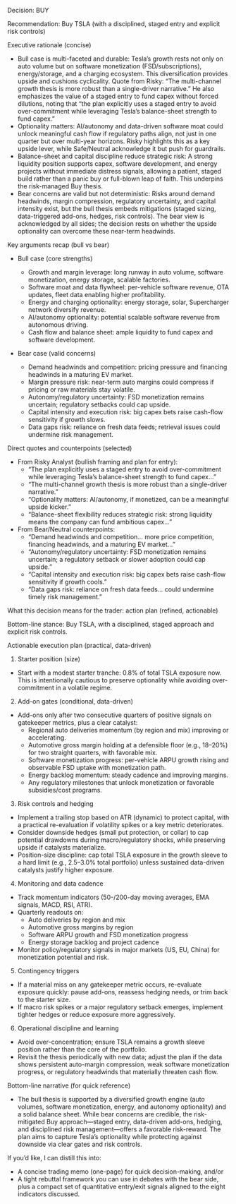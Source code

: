 Decision: BUY

Recommendation: Buy TSLA (with a disciplined, staged entry and explicit risk controls)

Executive rationale (concise)

- Bull case is multi-faceted and durable: Tesla’s growth rests not only on auto volume but on software monetization (FSD/subscriptions), energy/storage, and a charging ecosystem. This diversification provides upside and cushions cyclicality. Quote from Risky: “The multi-channel growth thesis is more robust than a single-driver narrative.” He also emphasizes the value of a staged entry to fund capex without forced dilutions, noting that “the plan explicitly uses a staged entry to avoid over-commitment while leveraging Tesla’s balance-sheet strength to fund capex.”
- Optionality matters: AI/autonomy and data-driven software moat could unlock meaningful cash flow if regulatory paths align, not just in one quarter but over multi-year horizons. Risky highlights this as a key upside lever, while Safe/Neutral acknowledge it but push for guardrails.
- Balance-sheet and capital discipline reduce strategic risk: A strong liquidity position supports capex, software development, and energy projects without immediate distress signals, allowing a patient, staged build rather than a panic buy or full-blown leap of faith. This underpins the risk-managed Buy thesis.
- Bear concerns are valid but not deterministic: Risks around demand headwinds, margin compression, regulatory uncertainty, and capital intensity exist, but the bull thesis embeds mitigations (staged sizing, data-triggered add-ons, hedges, risk controls). The bear view is acknowledged by all sides; the decision rests on whether the upside optionality can overcome these near-term headwinds.

Key arguments recap (bull vs bear)

- Bull case (core strengths)
  - Growth and margin leverage: long runway in auto volume, software monetization, energy storage, scalable factories.
  - Software moat and data flywheel: per-vehicle software revenue, OTA updates, fleet data enabling higher profitability.
  - Energy and charging optionality: energy storage, solar, Supercharger network diversify revenue.
  - AI/autonomy optionality: potential scalable software revenue from autonomous driving.
  - Cash flow and balance sheet: ample liquidity to fund capex and software development.

- Bear case (valid concerns)
  - Demand headwinds and competition: pricing pressure and financing headwinds in a maturing EV market.
  - Margin pressure risk: near-term auto margins could compress if pricing or raw materials stay volatile.
  - Autonomy/regulatory uncertainty: FSD monetization remains uncertain; regulatory setbacks could cap upside.
  - Capital intensity and execution risk: big capex bets raise cash-flow sensitivity if growth slows.
  - Data gaps risk: reliance on fresh data feeds; retrieval issues could undermine risk management.

Direct quotes and counterpoints (selected)

- From Risky Analyst (bullish framing and plan for entry):
  - “The plan explicitly uses a staged entry to avoid over-commitment while leveraging Tesla’s balance-sheet strength to fund capex...”
  - “The multi-channel growth thesis is more robust than a single-driver narrative.”
  - “Optionality matters: AI/autonomy, if monetized, can be a meaningful upside kicker.”
  - “Balance-sheet flexibility reduces strategic risk: strong liquidity means the company can fund ambitious capex…”
- From Bear/Neutral counterpoints:
  - “Demand headwinds and competition… more price competition, financing headwinds, and a maturing EV market…”
  - “Autonomy/regulatory uncertainty: FSD monetization remains uncertain; a regulatory setback or slower adoption could cap upside.”
  - “Capital intensity and execution risk: big capex bets raise cash-flow sensitivity if growth cools.”
  - “Data gaps risk: reliance on fresh data feeds… could undermine timely risk management.”

What this decision means for the trader: action plan (refined, actionable)

Bottom-line stance: Buy TSLA, with a disciplined, staged approach and explicit risk controls.

Actionable execution plan (practical, data-driven)

1) Starter position (size)
- Start with a modest starter tranche: 0.8% of total TSLA exposure now. This is intentionally cautious to preserve optionality while avoiding over-commitment in a volatile regime.

2) Add-on gates (conditional, data-driven)
- Add-ons only after two consecutive quarters of positive signals on gatekeeper metrics, plus a clear catalyst:
  - Regional auto deliveries momentum (by region and mix) improving or accelerating.
  - Automotive gross margin holding at a defensible floor (e.g., 18–20%) for two straight quarters, with favorable mix.
  - Software monetization progress: per-vehicle ARPU growth rising and observable FSD uptake with monetization path.
  - Energy backlog momentum: steady cadence and improving margins.
  - Any regulatory milestones that unlock monetization or favorable subsidies/cost programs.

3) Risk controls and hedging
- Implement a trailing stop based on ATR (dynamic) to protect capital, with a practical re-evaluation if volatility spikes or a key metric deteriorates.
- Consider downside hedges (small put protection, or collar) to cap potential drawdowns during macro/regulatory shocks, while preserving upside if catalysts materialize.
- Position-size discipline: cap total TSLA exposure in the growth sleeve to a hard limit (e.g., 2.5–3.0% total portfolio) unless sustained data-driven catalysts justify higher exposure.

4) Monitoring and data cadence
- Track momentum indicators (50-/200-day moving averages, EMA signals, MACD, RSI, ATR).
- Quarterly readouts on:
  - Auto deliveries by region and mix
  - Automotive gross margins by region
  - Software ARPU growth and FSD monetization progress
  - Energy storage backlog and project cadence
- Monitor policy/regulatory signals in major markets (US, EU, China) for monetization potential and risk.

5) Contingency triggers
- If a material miss on any gatekeeper metric occurs, re-evaluate exposure quickly: pause add-ons, reassess hedging needs, or trim back to the starter size.
- If macro risk spikes or a major regulatory setback emerges, implement tighter hedges or reduce exposure more aggressively.

6) Operational discipline and learning
- Avoid over-concentration; ensure TSLA remains a growth sleeve position rather than the core of the portfolio.
- Revisit the thesis periodically with new data; adjust the plan if the data shows persistent auto-margin compression, weak software monetization progress, or regulatory headwinds that materially threaten cash flow.

Bottom-line narrative (for quick reference)

- The bull thesis is supported by a diversified growth engine (auto volumes, software monetization, energy, and autonomy optionality) and a solid balance sheet. While bear concerns are credible, the risk-mitigated Buy approach—staged entry, data-driven add-ons, hedging, and disciplined risk management—offers a favorable risk-reward. The plan aims to capture Tesla’s optionality while protecting against downside via clear gates and risk controls.

If you’d like, I can distill this into:
- A concise trading memo (one-page) for quick decision-making, and/or
- A tight rebuttal framework you can use in debates with the bear side, plus a compact set of quantitative entry/exit signals aligned to the eight indicators discussed.